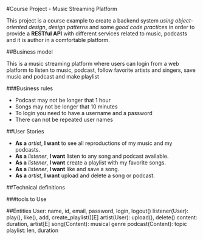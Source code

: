 #Course Project - Music Streaming Platform

This project is a course example to create a backend system _using object-oriented design_, _design patterns_ and some _good code practices_ in order to provide a __RESTful API__ with different services related to music, podcasts and it is author in a comfortable platform.

##Business model

This is a music streaming platform where users can login from a web platform to listen to music, podcast, follow favorite artists and singers, save music and podcast and make playlist 

###Business rules 
- Podcast may not be longer that 1 hour
- Songs may not be longer that 10 minutes 
- To login you need to have a username and a password 
- There can not be repeated user names 

##User Stories

- __As a__ _artist_, __I want__ to see all reproductions of my music and my podcasts.
- __As a__ _listener_, __I want__ listen to any song and podcast available.
- __As a__ _listener_, __I want__ create a playlist with my favorite songs.
- __As a__ _listener_, __I want__ like and save a song.
- __As a__ _artist_, __I want__ upload and delete a song or podcast.

##Technical definitions

###tools to Use



##Entities
User: name, id, email, password, login, logout()
listener(User): play(), like(), add, create_playlist()[E]
artist(User): upload(), delete()
content: duration, artist[E]
song(Content): musical genre
podcast(Content): topic
playlist: len, duration
